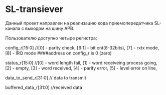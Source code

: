 # SL-transiever
Данный проект направлен на реализацию кода приемопередатчика SL-канала с выходом на шину APB.


Пользователю доступно четыре регистра:


config_r[15:0]  //[0] - parity check, [6:1] - bit cnt(8-32bits), [7] - rxtx mode, [8] - IRQ mode ####address on config_r is 0 (zero)


status_r[15:0] //[0] - word length fail, [1] - word receiveing process going, [2] - empty, [3] - word received, [4] - parity error, [5] - level error on line,


data_to_send_r[31:0] // data to transmit


buffered_data_r[31:0] //received data
